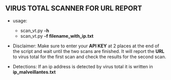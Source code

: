 ## VIRUS TOTAL SCANNER FOR URL REPORT
- usage:
  - scan_vt.py **-h**
  - scan_vt.py **-f**  **filename_with_ip.txt**
  
- Disclaimer: Make sure to enter your **API KEY** at 2 places at the end of the script and wait until the two scans are finished. It will report the **URL** to virus total for the first scan and check the results for the second scan.

- Detections: If an ip address is detected by virus total it is written in **ip_malveillantes.txt**

